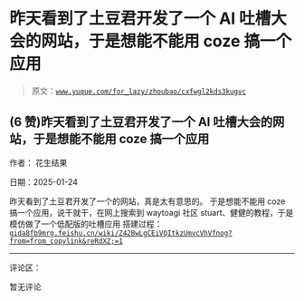 # 昨天看到了土豆君开发了一个 AI 吐槽大会的网站，于是想能不能用 coze 搞一个应用

> 原文：[`www.yuque.com/for_lazy/zhoubao/cxfwgl2kds3kugvc`](https://www.yuque.com/for_lazy/zhoubao/cxfwgl2kds3kugvc)

## (6 赞)昨天看到了土豆君开发了一个 AI 吐槽大会的网站，于是想能不能用 coze 搞一个应用

作者： 花生结果

日期：2025-01-24

昨天看到了土豆君开发了一个的网站，真是太有意思的。
于是想能不能用 coze 搞一个应用，说干就干，在网上搜索到 waytoagi 社区 stuart、健健的教程，于是模仿做了一个低配版的吐槽应用 搭建过程： [`gida8fb9mrg.feishu.cn/wiki/Z42BwLgCEiVQItkzUmvcVhVfnog?from=from_copylink&reRdXZ;=1`](https://gida8fb9mrg.feishu.cn/wiki/Z42BwLgCEiVQItkzUmvcVhVfnog?from=from_copylink&reRdXZ;=1)

* * *

评论区：

暂无评论